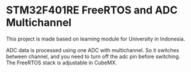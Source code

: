 # STM32F401RE FreeRTOS and ADC Multichannel    
This project is made based on learning module for University in Indonesia.  

ADC data is processed using one ADC with multichannel. So it switches between channel, and you need to turn off the adc pin before switching. The FreeRTOS stack is adjustable in CubeMX.


